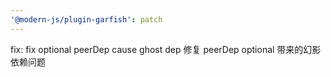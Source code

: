 ```yaml
---
'@modern-js/plugin-garfish': patch
---
```


fix: fix optional peerDep cause ghost dep
修复 peerDep optional 带来的幻影依赖问题 
